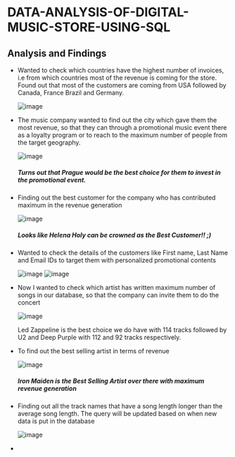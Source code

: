 # DATA-ANALYSIS-OF-DIGITAL-MUSIC-STORE-USING-SQL



## Analysis and Findings
- Wanted to check which countries have the highest number of invoices, i.e from which countries most of the revenue is coming for the store. Found out that most of the customers are coming from USA followed     by Canada, France Brazil and Germany.

  ![image](https://github.com/Subham-here/DATA-ANALYSIS-OF-DIGITAL-MUSIC-STORE-USING-SQL/assets/170924246/aed6fae3-2c29-4427-89bc-cea8a42f4cb4)

- The music company wanted to find out the city which gave them the most revenue, so that they can through a promotional music event there as a loyalty program or to reach to the maximum number of people from the target geography.

  ![image](https://github.com/Subham-here/DATA-ANALYSIS-OF-DIGITAL-MUSIC-STORE-USING-SQL/assets/170924246/6f73cd27-ad5e-4e4d-a48c-eecc68375e4e)

  ##### Turns out that Prague would be the best choice for them to invest in the promotional event.

- Finding out the best customer for the company who has contributed maximum in the revenue generation

  ![image](https://github.com/Subham-here/DATA-ANALYSIS-OF-DIGITAL-MUSIC-STORE-USING-SQL/assets/170924246/57ac1209-9e6f-4421-8434-5580a7998389)

  ##### Looks like Helena Holy can be crowned as the Best Customer!! ;)

- Wanted to check the details of the customers like First name, Last Name and Email IDs to target them with personalized promotional contents

  ![image](https://github.com/Subham-here/DATA-ANALYSIS-OF-DIGITAL-MUSIC-STORE-USING-SQL/assets/170924246/620e13fb-c393-4431-a60f-8a40c9fc87dc)
  ![image](https://github.com/Subham-here/DATA-ANALYSIS-OF-DIGITAL-MUSIC-STORE-USING-SQL/assets/170924246/39ac7072-145c-4b0c-9b9a-dc288e7e5487)

- Now I wanted to check which artist has written maximum number of songs in our database, so that the company can invite them to do the concert

  ![image](https://github.com/Subham-here/DATA-ANALYSIS-OF-DIGITAL-MUSIC-STORE-USING-SQL/assets/170924246/88d6d04d-2afd-4c0e-a5a8-f29d8e825ae1)

  Led Zappeline is the best choice we do have with 114 tracks followed by U2 and Deep Purple with 112 and 92 tracks respectively.

- To find out the best selling artist in terms of revenue

  ![image](https://github.com/Subham-here/DATA-ANALYSIS-OF-DIGITAL-MUSIC-STORE-USING-SQL/assets/170924246/de28c64a-7c9b-47d5-81a1-8ea75942f84d)

  ##### Iron Maiden is the Best Selling Artist over there with maximum revenue generation

- Finding out all the track names that have a song length longer than the average song length. The query will be updated based on when new data is put in the database

  ![image](https://github.com/Subham-here/DATA-ANALYSIS-OF-DIGITAL-MUSIC-STORE-USING-SQL/assets/170924246/d54c66ee-bf83-4bf3-8fd9-6612249fbb3a)

- 





 
